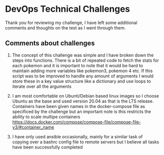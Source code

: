 # DevOps Technical Challenges

Thank you for reviewing my challenge, I have left some additional comments and thoughts on the test as I went through them.

## Comments about challenges

1. The concept of this challenge was simple and I have broken down the steps into functions. There is a bit of repeated code to fetch the stats for each pokemon and it is important to note that it would be hard to maintain adding more variables like pokemon3, pokemon 4 etc. If this script was to be improved to handle any amount of arguments I would store these in a key value structure like a dictionary and use loops to iterate over all the arguments

2. I am most comfortable on Ubunti/Debian based linux images so I choose Ubuntu as the base and used version 20.04 as that is the LTS release. Containers have been given names in the docker-compose file as specificed by the challenge but an important note is this restricts the ability to scale multipe containers https://docs.docker.com/compose/compose-file/compose-file-v3/#container_name

3. I have only used ansible occasionally, mainly for a similar task of copying over a bashrc config file to remote servers but I believe all tasks have been successfully completed
